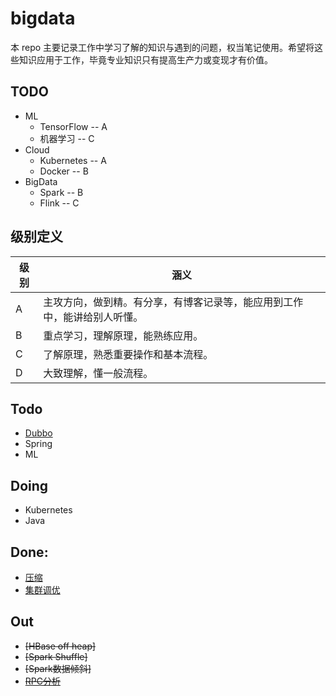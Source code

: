 # bigdata
本 repo 主要记录工作中学习了解的知识与遇到的问题，权当笔记使用。希望将这些知识应用于工作，毕竟专业知识只有提高生产力或变现才有价值。

## TODO
- ML
  - TensorFlow -- A
  - 机器学习 -- C
- Cloud
  - Kubernetes -- A
  - Docker -- B
- BigData 
  - Spark -- B
  - Flink -- C

## 级别定义

级别   | 涵义 
-------|-----
 A     | 主攻方向，做到精。有分享，有博客记录等，能应用到工作中，能讲给别人听懂。
 B     | 重点学习，理解原理，能熟练应用。
 C     | 了解原理，熟悉重要操作和基本流程。
 D     | 大致理解，懂一般流程。

## Todo
- [Dubbo](https://github.com/apache/incubator-dubbo)
- Spring
- ML

## Doing
- Kubernetes
- Java

## Done:
- [压缩](hadoop/hdfs/compression.md)
- [集群调优](hadoop/hdfs/tune.md)

## Out
- ~~[HBase off heap]~~
- ~~[Spark Shuffle]~~
- ~~[Spark数据倾斜]~~
- ~~[RPC分析](java/rpc.md)~~

